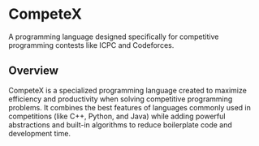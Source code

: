 # CompeteX

A programming language designed specifically for competitive programming contests like ICPC and Codeforces.

## Overview

CompeteX is a specialized programming language created to maximize efficiency and productivity when solving competitive programming problems. It combines the best features of languages commonly used in competitions (like C++, Python, and Java) while adding powerful abstractions and built-in algorithms to reduce boilerplate code and development time.
